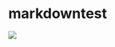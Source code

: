 # markdowntest



<a><img src="https://img.shields.io/badge/-red.svg?colorA=ffffff&style=for-the-badge"/></a>



